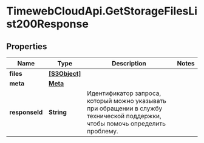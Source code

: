 # TimewebCloudApi.GetStorageFilesList200Response

## Properties

Name | Type | Description | Notes
------------ | ------------- | ------------- | -------------
**files** | [**[S3Object]**](S3Object.md) |  | 
**meta** | [**Meta**](Meta.md) |  | 
**responseId** | **String** | Идентификатор запроса, который можно указывать при обращении в службу технической поддержки, чтобы помочь определить проблему. | 


